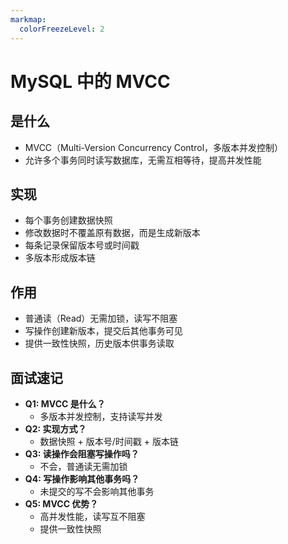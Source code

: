 ```yaml
---
markmap:
  colorFreezeLevel: 2
---
```


# MySQL 中的 MVCC

## 是什么

- MVCC（Multi-Version Concurrency Control，多版本并发控制）
- 允许多个事务同时读写数据库，无需互相等待，提高并发性能

## 实现

- 每个事务创建数据快照
- 修改数据时不覆盖原有数据，而是生成新版本
- 每条记录保留版本号或时间戳
- 多版本形成版本链

## 作用

- 普通读（Read）无需加锁，读写不阻塞
- 写操作创建新版本，提交后其他事务可见
- 提供一致性快照，历史版本供事务读取

## 面试速记

- **Q1: MVCC 是什么？**
  - 多版本并发控制，支持读写并发
- **Q2: 实现方式？**
  - 数据快照 + 版本号/时间戳 + 版本链
- **Q3: 读操作会阻塞写操作吗？**
  - 不会，普通读无需加锁
- **Q4: 写操作影响其他事务吗？**
  - 未提交的写不会影响其他事务
- **Q5: MVCC 优势？**
  - 高并发性能，读写互不阻塞
  - 提供一致性快照
